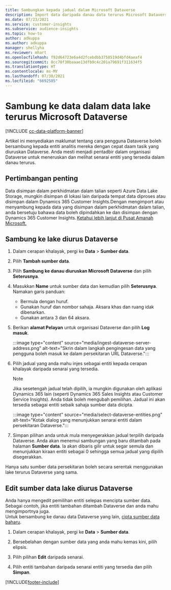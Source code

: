 ```yaml
---
title: Sambungkan kepada jadual dalam Microsoft Dataverse
description: Import data daripada danau data terurus Microsoft Dataverse.
ms.date: 07/23/2021
ms.service: customer-insights
ms.subservice: audience-insights
ms.topic: how-to
author: adkuppa
ms.author: adkuppa
manager: shellyha
ms.reviewer: mhart
ms.openlocfilehash: f92d64723e6a4d2fcebdbb3758519d4bfd4aeaf4
ms.sourcegitcommit: 8cc70f30baaae13dfb9c4c201a79691f311634f5
ms.translationtype: HT
ms.contentlocale: ms-MY
ms.lasthandoff: 07/30/2021
ms.locfileid: "6692585"
---
```

# <a name="connect-to-data-in-a-microsoft-dataverse-managed-data-lake"></a>Sambung ke data dalam data lake terurus Microsoft Dataverse

[!INCLUDE [cc-data-platform-banner](../includes/cc-data-platform-banner.md)]

Artikel ini menyediakan maklumat tentang cara pengguna Dataverse boleh bersambung kepada entiti analitis mereka dengan cepat daam tasik yang diuruskan Dataverse. Anda mesti menjadi pentadbir dalam organisasi Dataverse untuk meneruskan dan melihat senarai entiti yang tersedia dalam danau terurus.

## <a name="important-considerations"></a>Pertimbangan penting

Data disimpan dalam perkhidmatan dalam talian seperti Azure Data Lake Storage, mungkin disimpan di lokasi lain daripada tempat data diproses atau disimpan dalam Dynamics 365 Customer Insights.Dengan mengimport atau menyambung kepada data yang disimpan dalam perkhidmatan dalam talian, anda bersetuju bahawa data boleh dipindahkan ke dan disimpan dengan Dynamics 365 Customer Insights. [Ketahui lebih lanjut di Pusat Amanah Microsoft.](https://www.microsoft.com/trust-center)

## <a name="connect-to-a-dataverse-managed-lake"></a>Sambung ke lake diurus Dataverse

1. Dalam cerapan khalayak, pergi ke **Data** > **Sumber data**.

2. Pilih **Tambah sumber data**.

3. Pilih **Sambung ke danau diuruskan Microsoft Dataverse** dan pilih **Seterusnya**.

4. Masukkan **Name** untuk sumber data dan kemudian pilih **Seterusnya**. Namakan garis panduan: 
   - Bermula dengan huruf.
   - Gunakan huruf dan nombor sahaja. Aksara khas dan ruang idak dibenarkan.
   - Gunakan antara 3 dan 64 aksara.

5. Berikan **alamat Pelayan** untuk organisasi Dataverse dan pilih **Log masuk**.

   :::image type="content" source="media/ingest-dataverse-server-address.png" alt-text="Skrin dalam langkah pengingesan data yang pengguna boleh masuk ke dalam persekitaran URL Dataverse.":::

6. Pilih jadual yang anda mahu injes sebagai entiti kepada cerapan khalayak daripada senarai yang tersedia.    

   > [!NOTE]
   > Jika sesetengah jadual telah dipilih, ia mungkin digunakan oleh aplikasi Dynamics 365 lain (seperti Dynamics 365 Sales Insights atau Customer Service Insights). Anda tidak boleh mengubah pemilihan. Jadual ini akan tersedia sebagai entiti sebaik sahaja sumber data dicipta.

   :::image type="content" source="media/select-dataverse-entities.png" alt-text="Kotak dialog yang menunjukkan senarai entiti dalam persekitaran Dataverse.":::

7. Simpan pilihan anda untuk mula menyegerakkan jadual terpilih daripada Dataverse. Anda akan menemui sambungan yang baru ditambah pada halaman **Sumber data**. Ia akan dibaris gilir untuk segar semula dan menunjukkan kiraan entiti sebagai 0 sehingga semua jadual yang dipilih disegerakkan.

Hanya satu sumber data persekitaran boleh secara serentak menggunakan lake terurus Dataverse yang sama.

## <a name="edit-a-dataverse-managed-lake-data-source"></a>Edit sumber data lake diurus Dataverse

Anda hanya mengedit pemilihan entiti selepas mencipta sumber data. Sebagai contoh, jika entiti tambahan ditambah Dataverse dan anda mahu mengimportnya juga.    
Untuk bersambung ke danau data Dataverse yang lain, [cipta sumber data baharu](#connect-to-a-dataverse-managed-lake).

1. Dalam cerapan khalayak, pergi ke **Data** > **Sumber data**.

2. Bersebelahan dengan sumber data yang anda mahu kemas kini, pilih elipsis.

3. Pilih pilihan **Edit** daripada senarai.

4. Pilih entiti tambahan daripada senarai entiti yang tersedia dan pilih **Simpan**.

[!INCLUDE[footer-include](../includes/footer-banner.md)]